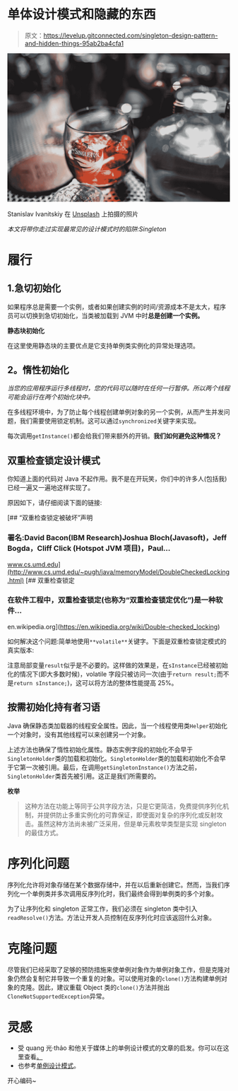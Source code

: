 # 单体设计模式和隐藏的东西

> 原文：<https://levelup.gitconnected.com/singleton-design-pattern-and-hidden-things-95ab2ba4cfa1>

![](img/05f17577a7a7418853e780d63f2bdaa4.png)

Stanislav Ivanitskiy 在 [Unsplash](https://unsplash.com?utm_source=medium&utm_medium=referral) 上拍摄的照片

*本文将带你走过实现最常见的设计模式时的陷阱:Singleton*

# 履行

## 1.急切初始化

如果程序总是需要一个实例，或者如果创建实例的时间/资源成本不是太大，程序员可以切换到急切初始化，当类被加载到 JVM 中时**总是创建一个实例。**

**静态块初始化**

在这里使用静态块的主要优点是它支持单例类实例化的异常处理选项。

## **2。惰性初始化**

*当您的应用程序运行多线程时，您的代码可以随时在任何一行暂停。所以两个线程可能会运行在两个初始化块中。*

在多线程环境中，为了防止每个线程创建单例对象的另一个实例，从而产生并发问题，我们需要使用锁定机制。这可以通过`synchronized`关键字来实现。

每次调用`getInstance()`都会给我们带来额外的开销。**我们如何避免这种情况？**

## **双重检查锁定设计模式**

你知道上面的代码对 Java 不起作用。我不是在开玩笑，你们中的许多人(包括我)已经一遍又一遍地这样实现了。

原因如下，请仔细阅读下面的链接:

 [## “双重检查锁定被破坏”声明

### 署名:David Bacon(IBM Research)Joshua Bloch(Javasoft)，Jeff Bogda，Cliff Click (Hotspot JVM 项目)，Paul…

www.cs.umd.edu](http://www.cs.umd.edu/~pugh/java/memoryModel/DoubleCheckedLocking.html)  [## 双重检查锁定

### 在软件工程中，双重检查锁定(也称为“双重检查锁定优化”)是一种软件…

en.wikipedia.org](https://en.wikipedia.org/wiki/Double-checked_locking) 

如何解决这个问题:简单地使用`**volatile**`关键字。下面是双重检查锁定模式的真实版本:

注意局部变量`result`似乎是不必要的。这样做的效果是，在`sInstance`已经被初始化的情况下(即大多数时候)，volatile 字段只被访问一次(由于`return result;`而不是`return sInstance;`)，这可以将方法的整体性能提高 25%。

## **按需初始化持有者习语**

Java 确保静态类加载器的线程安全属性。因此，当一个线程使用类`Helper`初始化一个对象时，没有其他线程可以来创建另一个对象。

上述方法也确保了惰性初始化属性。静态实例字段的初始化不会早于`SingletonHolder`类的加载和初始化。`SingletonHolder`类的加载和初始化不会早于它第一次被引用。最后，在调用`getSingletonInstance()`方法之前，`SingletonHolder`类首先被引用。这正是我们所需要的。

**枚举**

> 这种方法在功能上等同于公共字段方法，只是它更简洁，免费提供序列化机制，并提供防止多重实例化的可靠保证，即使面对复杂的序列化或反射攻击。虽然这种方法尚未被广泛采用，但是单元素枚举类型是实现 singleton 的最佳方式。

# 序列化问题

序列化允许将对象存储在某个数据存储中，并在以后重新创建它。然而，当我们序列化一个单例类并多次调用反序列化时，我们最终会得到单例类的多个对象。

为了让序列化和 singleton 正常工作，我们必须在 singleton 类中引入`readResolve()`方法。方法让开发人员控制在反序列化时应该返回什么对象。

# 克隆问题

尽管我们已经采取了足够的预防措施来使单例对象作为单例对象工作，但是克隆对象仍然会复制它并导致一个重复的对象。可以使用对象的`clone()`方法构建单例对象的克隆。因此，建议重载 Object 类的`clone()`方法并抛出`CloneNotSupportedException`异常。

# 灵感

*   受 quang 光·thảo 和他关于媒体上的单例设计模式的文章的启发。你可以在这里查看[。](https://blog.androidcafe.in/singleton-design-pattern-2c63dfcfccf2)
*   也参考[单例设计模式](https://javarevealed.wordpress.com/tag/singleton-and-serialization/)。

开心编码~